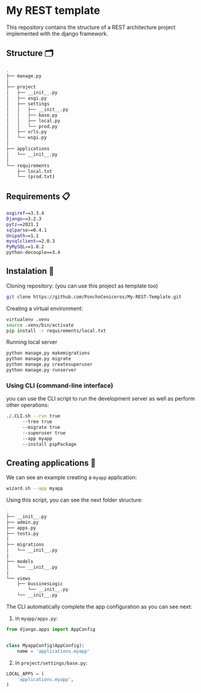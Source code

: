 # My REST template
This repository contains the structure of a REST architecture project implemented with the django framework. 


## Structure 🗂
```Bash
.
├── manage.py
│
├── project
│   ├── __init__.py
│   ├── asgi.py
│   ├── settings
│   │   ├── __init__.py
│   │   ├── base.py
│   │   ├── local.py
│   │   └── prod.py
│   ├── urls.py
│   └── wsgi.py
│
├── applications
│   └── __init__.py
│
└── requirements
    ├── local.txt
    └── (prod.txt)    
```


## Requirements 📋
```Bash
asgiref==3.3.4
Django==3.2.3
pytz==2021.1
sqlparse==0.4.1
Unipath==1.1
mysqlclient==2.0.3
PyMySQL==1.0.2
python-decouple==3.4
```

## Instalation 🔧

Cloning repository: (you can use this project as template too)
```Bash
git clone https://github.com/PonchoCeniceros/My-REST-Template.git
```

Creating a virtual environment:
```Bash
virtualenv .venv
source .venv/bin/activate
pip install -r requirements/local.txt
```

Running local server
```Bash
python manage.py makemigrations
python manage.py migrate
python manage.py createsuperuser
python manage.py runserver
```

### Using __CLI__ (command-line interface)
you can use the CLI script to run the development server as well as perform other operations:

```Bash
./.CLI.sh --run true
	  --tree true  
	  --migrate true
	  --superuser true
	  --app myapp
	  --install pipPackage
```

## Creating applications 📱

We can see an example creating a ```myapp``` application:
```Bash
wizard.sh --app myapp
```
Using this script, you can see the next folder structure:
```Bash
.
├── __init__.py
├── admin.py
├── apps.py
├── tests.py
|
├── migrations
│   └── __init__.py
|
├── models
│   └── __init__.py
|
└── views
    ├── bussinesLogic
        └── __init__.py
    └── __init__.py

```
The CLI automatically complete the app configuration as you can see next:
1. in ```myapp/apps.py```:
```Python
from django.apps import AppConfig


class MyappConfig(AppConfig):
    name = 'applications.myapp'
```

2. in ```project/settings/base.py```:
```Python
LOCAL_APPS = (
    'applications.myapp',
)
```
